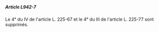##### Article L942-7

Le 4° du IV de l'article L. 225-67 et le 4° du III de l'article L. 225-77 sont supprimés.

